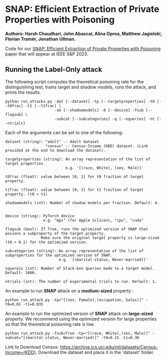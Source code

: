 # SNAP: Efficient Extraction of Private Properties with Poisoning
**Authors: Harsh Chaudhari, John Abascal, Alina Oprea, Matthew Jagielski, Florian Tramèr, Jonathan Ullman.**

Code for our [SNAP: Efficient Extraction of Private Properties with Poisoning](https://arxiv.org/pdf/2208.12348.pdf) paper that will appear at IEEE S&P 2023.  

## Running the Label-Only attack
The following script computes the theoretical poisoning rate for the distinguishing test, trains target and shadow models, runs the attack, and prints the results.
```shell
python run_attacks.py -dat [--dataset] -tp [--targetproperties] -t0 [--t0frac] -t1 [--t1frac] \
                      -sm [--shadowmodels] -d [--device] -fsub [--flagsub] \
                      -subcat [--subcategories] -q [--nqueries] -nt [--ntrials]

```

Each of the arguments can be set to one of the following:

```shell
dataset (string): "adult" -- Adult dataset
                  "census" -- Census-Income (KDD) dataset. (Link provided at the end to download the dataset).

targetproperties (string): An array representation of the list of target properties. 
                           e.g. '[(race, White), (sex, Male)]'
                    
t0frac (float): value between [0, 1] for t0 fraction of target property.

t1frac (float): value between [0, 1] for t1 fraction of target property. (t0 < t1)

shadowmodels (int): Number of shadow models per fraction. Default: 4.
                     

device (string): PyTorch device
                 e.g. "mps" (for Apple Silicon), "cpu", "cuda"

flagsub (bool): If True, runs the optimized version of SNAP that poisons a subproperty of the target property.
                Make sure the original target property is large-sized (t0 > 0.1) for the optimized version.

subcategories (string): An array representation of the list of subproperties for the optimized version of SNAP.
                        e.g. '[(marital-status, Never-married)]'

nquereis (int): Number of black-box queries made to a target model. Default: 1000.

ntrials (int): The number of experimental trials to run. Default: 1.
```

An example to run **SNAP** attack on a **medium-sized** property :

```shell
python run_attack.py -tp="[(sex, Female),(occupation, Sales)]" -t0=0.01 -t1=0.035
```
An example to run the optimized version of **SNAP** attack on **large-sized** property. We recommend using the optimized version for large properties so that the theoretical poisoning rate is low.

```shell
python run_attack.py -fsub=True -tp="[(race, White),(sex, Male)]" -subcat="[(marital-status, Never-married)]" -t0=0.15 -t1=0.30
```
Link to Download Census: https://archive.ics.uci.edu/ml/datasets/Census-Income+(KDD). Download the dataset and place it in the 'dataset' folder.



